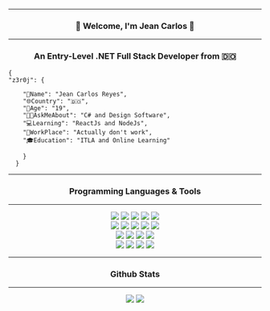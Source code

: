 <hr/>
<h3 align='center'>👋 Welcome, I'm Jean Carlos 🎁</h3>
<hr/>
<h3 align='center'>An Entry-Level .NET Full Stack Developer from 🇩🇴 </h3>


<div>
	
    {
	"z3r0j": {
	
		"📝Name": "Jean Carlos Reyes",
		"🌐Country": "🇩🇴",
		"🧔Age": "19",
		"👨‍💻AskMeAbout": "C# and Design Software",
		"💻Learning": "ReactJs and NodeJs",
		"🏦WorkPlace": "Actually don't work",
		"🎓Education": "ITLA and Online Learning"
	
		}
      }
	
</div>
<hr/>
<h3 align='center'>Programming Languages & Tools</h3>
<hr/>
<div align='center'>
<img src="https://img.shields.io/static/v1?logo=html5&label=%20&message=HTML%205&color=orange&logoColor=white&style=for-the-badge"/>
<img src="https://img.shields.io/static/v1?logo=css3&label=%20&message=CSS3&color=blue&logoColor=white&style=for-the-badge">
<img src="https://img.shields.io/static/v1?logo=javascript&label=%20&message=JAVASCRIPT&color=black&logoColor=yellow&style=for-the-badge"/>
<img src="https://img.shields.io/static/v1?logo=jquery&label=%20&message=JQUERY&color=white&logoColor=blue&style=for-the-badge"/>
<img src="https://img.shields.io/static/v1?logo=bootstrap&label=%20&message=Bootstrap&color=blue&logoColor=white&style=for-the-badge"/>
</div>

<div align="center">
<img src="https://img.shields.io/static/v1?logo=react&label=%20&message=REACT&color=black&logoColor=blue&style=for-the-badge"/>
<img src="https://img.shields.io/static/v1?logo=JSON%20web%20tokens&label=%20&message=JWT&color=black&logoColor=white&style=for-the-badge"/>
<img src="https://img.shields.io/static/v1?logo=csharp&label=%20&message=C%20SHARP&color=black&logoColor=purple&style=for-the-badge"/>
<img src="https://img.shields.io/static/v1?logo=visual%20studio&label=%20&message=Visual%20Studio&color=purple&logoColor=white&style=for-the-badge"/>
<img src="https://img.shields.io/static/v1?logo=visual%20studio%20code&label=%20&message=VS%20Code&color=blue&logoColor=white&style=for-the-badge"/>
</div>

<div align='center'>
<img src="https://img.shields.io/static/v1?logo=dotnet&label=%20&message=.NET%20CORE&color=purple&logoColor=white&style=for-the-badge"/>
<img src="https://img.shields.io/static/v1?logo=microsoft%20sql%20server&label=%20&message=Microsoft%20SQL%20Server&color=red&logoColor=white&style=for-the-badge">
<img src="https://img.shields.io/static/v1?logo=mysql&label=%20&message=MySQL&color=white&logoColor=blue&style=for-the-badge"/>
<img src="https://img.shields.io/static/v1?logo=php&label=%20&message=PHP&color=black&logoColor=purple&style=for-the-badge"/>
</div>

<div align="center">
<img src="https://img.shields.io/static/v1?logo=git&label=%20&message=GIT&color=orange&logoColor=white&style=for-the-badge"/>
<img src="https://img.shields.io/static/v1?logo=github&label=%20&message=GITHUB&color=black&logoColor=white&style=for-the-badge"/>
<img src="https://img.shields.io/static/v1?logo=npm&label=%20&message=NPM&color=darkred&logoColor=red&style=for-the-badge"/>
<img src="https://img.shields.io/static/v1?logo=linux&label=%20&message=LINUX&color=black&logoColor=yellow&style=for-the-badge"/>
</div>
<hr/>
<h3 align='center'>Github Stats</h3>
<hr/>
<div align='center'>
<img src='https://github-readme-stats.vercel.app/api/top-langs/?username=Z3r0J&langs_count=7&layout=compact&theme=merko'/>
<img src='https://github-readme-stats.vercel.app/api?username=Z3r0J&show_icons=true&count_private=true&theme=merko'/>
</div>


